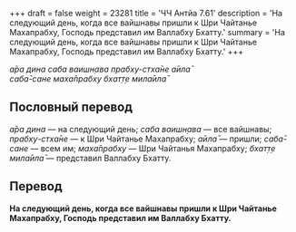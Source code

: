 +++
draft = false
weight = 23281
title = 'ЧЧ Антйа 7.61'
description = 'На следующий день, когда все вайшнавы пришли к Шри Чайтанье Махапрабху, Господь представил им Валлабху Бхатту.'
summary = 'На следующий день, когда все вайшнавы пришли к Шри Чайтанье Махапрабху, Господь представил им Валлабху Бхатту.'
+++

_а̄ра дина саба ваишн̣ава прабху-стха̄не а̄ила̄  
саба̄-сане маха̄прабху бхат̣т̣е мила̄ила̄_

## Пословный перевод

_а̄ра_ _дина_ — на следующий день; _саба_ _ваишн̣ава_ — все вайшнавы; _прабху_\-_стха̄не_ — к Шри Чайтанье Махапрабху; _а̄ила̄_ — пришли; _саба̄_\-_сане_ — всем им; _маха̄прабху_ — Шри Чайтанья Махапрабху; _бхат̣т̣е_ _мила̄ила̄_ — представил Валлабху Бхатту.

## Перевод

**На следующий день, когда все вайшнавы пришли к Шри Чайтанье Махапрабху, Господь представил им Валлабху Бхатту.**
